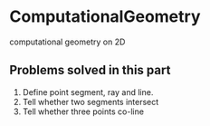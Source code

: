 # ComputationalGeometry
computational geometry on 2D

## Problems solved in this part
1. Define point segment, ray and line.
2. Tell whether two segments intersect
3. Tell whether three points co-line

